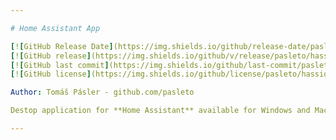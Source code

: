 ```yaml
---

# Home Assistant App

[![GitHub Release Date](https://img.shields.io/github/release-date/pasleto/hassio-app)](https://github.com/pasleto/hassio-app/releases/tag/v0.2.3)
[![GitHub release](https://img.shields.io/github/v/release/pasleto/hassio-app.svg)](https://github.com/pasleto/hassio-app/releases/latest)
[![GitHub last commit](https://img.shields.io/github/last-commit/pasleto/hassio-app.svg)](https://github.com/pasleto/hassio-app/commits)
[![GitHub license](https://img.shields.io/github/license/pasleto/hassio-app)](https://github.com/pasleto/hassio-app/blob/master/LICENSE.md)

Author: Tomáš Pásler - github.com/pasleto

Destop application for **Home Assistant** available for Windows and MacOS.

---
```

